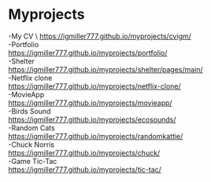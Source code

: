 # Myprojects
-My CV \ 
https://igmiller777.github.io/myprojects/cvigm/ \
-Portfolio\
https://igmiller777.github.io/myprojects/portfolio/ \
-Shelter\
https://igmiller777.github.io/myprojects/shelter/pages/main/ \
-Netflix clone \
https://igmiller777.github.io/myprojects/netflix-clone/ \
-MovieApp\
https://igmiller777.github.io/myprojects/movieapp/ \
-Birds Sound\
https://igmiller777.github.io/myprojects/ecosounds/ \
-Random Cats\
https://igmiller777.github.io/myprojects/randomkattie/ \
-Chuck Norris\
https://igmiller777.github.io/myprojects/chuck/ \
-Game Tic-Tac\
https://igmiller777.github.io/myprojects/tic-tac/

